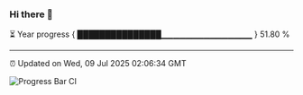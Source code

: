 ### Hi there 👋

⏳ Year progress { ███████████████▁▁▁▁▁▁▁▁▁▁▁▁▁▁▁ } 51.80 %

---

⏰ Updated on Wed, 09 Jul 2025 02:06:34 GMT

![Progress Bar CI](https://github.com/ZhaoGui/ZhaoGui/workflows/Progress%20Bar%20CI/badge.svg)
